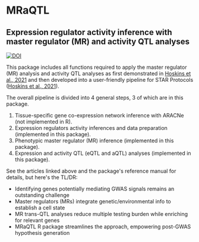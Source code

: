 # MRaQTL
## Expression regulator activity inference with master regulator (MR) and activity QTL analyses
[![DOI](https://zenodo.org/badge/631020275.svg)](https://zenodo.org/badge/latestdoi/631020275)

This package includes all functions required to apply the master regulator (MR) analysis and activity QTL 
analyses as first demonstrated in [Hoskins et al., 2021](https://doi.org/10.1371/journal.pcbi.1009563) and 
then developed into a user-friendly pipeline for STAR Protocols ([Hoskins et al., 2021](https://doi.org/10.1016/j.xpro.2023.102362)).

The overall pipeline is divided into 4 general steps, 3 of which are in this package.
1. Tissue-specific gene co-expression network inference with ARACNe (not implemented in R).
2. Expression regulators activity inferences and data preparation (implemented in this package).
3. Phenotypic master regulator (MR) inference (implemented in this package).
4. Expression and activity QTL (eQTL and aQTL) analyses (implemented in this package).
    
See the articles linked above and the package's reference manual for details, but here's the TL/DR:
- Identifying genes potentially mediating GWAS signals remains an outstanding challenge
- Master regulators (MRs) integrate genetic/environmental info to establish a cell state
- MR trans-QTL analyses reduce multiple testing burden while enriching for relevant genes
- MRaQTL R package streamlines the approach, empowering post-GWAS hypothesis generation
